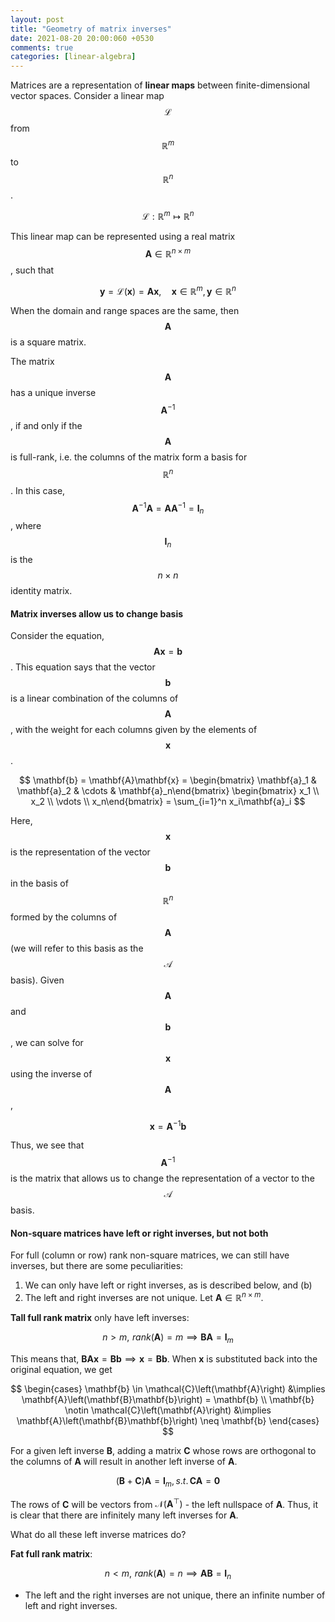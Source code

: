 ```yaml
---
layout: post
title: "Geometry of matrix inverses"
date: 2021-08-20 20:00:060 +0530
comments: true
categories: [linear-algebra]
---
```

Matrices are a representation of **linear maps** between finite-dimensional vector spaces. Consider a  linear map $$\mathcal{L}$$ from $$\mathbb{R}^m$$ to $$\mathbb{R}^n$$.

$$ \mathcal{L}: \mathbb{R}^m \mapsto \mathbb{R}^n $$

This linear map can be represented using a real matrix $$\mathbf{A} \in \mathbb{R}^{n \times m}$$, such that 
    
$$ \mathbf{y} = \mathcal{L}\left( \mathbf{x} \right) = \mathbf{A}\mathbf{x}, \quad \mathbf{x} \in \mathbb{R}^m, \, \mathbf{y} \in \mathbb{R}^n $$

When the domain and range spaces are the same, then $$\mathbf{A}$$ is a square matrix. 

The matrix $$\mathbf{A}$$ has a unique inverse $$\mathbf{A}^{-1}$$, if and only if the $$\mathbf{A}$$ is full-rank, i.e. the columns of the matrix form a basis for $$\mathbb{R}^n$$. In this case, $$\mathbf{A}^{-1}\mathbf{A} = \mathbf{A}\mathbf{A}^{-1} = \mathbf{I}_n$$, where $$\mathbf{I}_n$$ is the $$n \times n$$ identity matrix.

#### Matrix inverses allow us to change basis

Consider the equation, $$\mathbf{A}\mathbf{x} = \mathbf{b}$$. This equation says that the vector $$\mathbf{b}$$ is a linear combination of the columns of $$\mathbf{A}$$, with the weight for each columns given by the elements of $$\mathbf{x}$$.

$$ \mathbf{b} = \mathbf{A}\mathbf{x} = \begin{bmatrix} \mathbf{a}_1 & \mathbf{a}_2 & \cdots & \mathbf{a}_n\end{bmatrix} \begin{bmatrix} x_1 \\ x_2 \\ \vdots \\ x_n\end{bmatrix} = \sum_{i=1}^n x_i\mathbf{a}_i $$

Here, $$\mathbf{x}$$ is the representation of the vector $$\mathbf{b}$$ in the basis of $$\mathbb{R}^n$$ formed by the columns of $$\mathbf{A}$$ (we will refer to this basis as the $$\mathcal{A}$$ basis). Given $$\mathbf{A}$$ and $$\mathbf{b}$$, we can solve for $$\mathbf{x}$$ using the inverse of $$\mathbf{A}$$, 

$$ \mathbf{x} = \mathbf{A}^{-1}\mathbf{b} $$

Thus, we see that $$\mathbf{A}^{-1}$$ is the matrix that allows us to change the representation of a vector to the $$\mathcal{A}$$ basis.

#### Non-square matrices have left or right inverses, but not both
For full (column or row) rank non-square matrices, we can still have inverses, but there are some peculiarities: 
  1. We can only have left or right inverses, as is described below, and (b) 
  2. The left and right inverses are not unique. Let $\mathbf{A} \in \mathbb{R}^{n \times m}$.

**Tall full rank matrix** only have left inverses:

$$n > m, \,\, rank\left(\mathbf{A}\right) = m \implies \mathbf{B} \mathbf{A} = \mathbf{I}_{m}$$

This means that, $\mathbf{B}\mathbf{A}\mathbf{x} = \mathbf{B}\mathbf{b} \implies \mathbf{x} = \mathbf{B}\mathbf{b}$. When $\mathbf{x}$ is substituted back into the original equation, we get

$$ \begin{cases}
\mathbf{b} \in \mathcal{C}\left(\mathbf{A}\right) &\implies \mathbf{A}\left(\mathbf{B}\mathbf{b}\right) = \mathbf{b} \\
\mathbf{b} \notin \mathcal{C}\left(\mathbf{A}\right) &\implies \mathbf{A}\left(\mathbf{B}\mathbf{b}\right) \neq \mathbf{b}
\end{cases}
$$

For a given left inverse $\mathbf{B}$, adding a matrix $\mathbf{C}$ whose rows are orthogonal to the columns of $\mathbf{A}$ will result in another left inverse of $\mathbf{A}$.

$$ \left( \mathbf{B} + \mathbf{C} \right) \mathbf{A} = \mathbf{I}_m, \, s.t. \, \mathbf{C}\mathbf{A} = \mathbf{0} $$

The rows of $\mathbf{C}$ will be vectors from $\mathcal{N}\left(\mathbf{A}^\top\right)$ - the left nullspace of $\mathbf{A}$. Thus, it is clear that there are infinitely many left inverses for $\mathbf{A}$.

What do all these left inverse matrices do? 


**Fat full rank matrix**:

$$n < m, \,\, rank\left(\mathbf{A}\right) = n \implies \mathbf{A} \mathbf{B} = \mathbf{I}_{n}$$

- The left and the right inverses are not unique, there an infinite number of left and right inverses.




